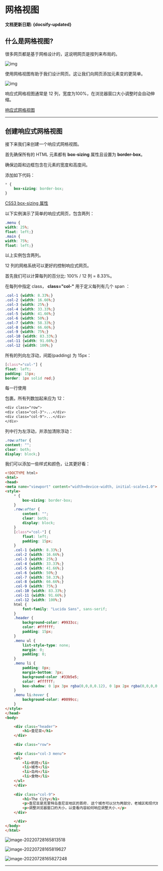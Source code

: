 # 网格视图<!-- {docsify-ignore} -->

**文档更新日期: {docsify-updated}**

## 什么是网格视图?

很多网页都是基于网格设计的，这说明网页是按列来布局的。

![img](https://typora-img-1257000606.cos.ap-beijing.myqcloud.com/uPic/POiBCd000viewgrid1.jpg)

使用网格视图有助于我们设计网页。这让我们向网页添加元素变的更简单。

![img](https://typora-img-1257000606.cos.ap-beijing.myqcloud.com/uPic/GBK7VT000viewgrid2.jpg)

响应式网格视图通常是 12 列，宽度为100%，在浏览器窗口大小调整时会自动伸缩。

[响应式网格视图](https://www.w3cschool.cn/statics/demosource/tryresponsive_grid.htm)

---

## 创建响应式网格视图

接下来我们来创建一个响应式网格视图。

首先确保所有的 HTML 元素都有 **box-sizing** 属性且设置为 **border-box**。

确保边距和边框包含在元素的宽度和高度间。

添加如下代码：

```css
* {
    box-sizing: border-box;
}
```

[CSS3 box-sizing 属性](zh-cn/browser-side/css/css3-属性#box-sizing)

以下实例演示了简单的响应式网页，包含两列：

```css
.menu {
width: 25%;
float: left;}
.main {
width: 75%;
float: left;}
```

以上实例包含两列。

12 列的网格系统可以更好的控制响应式网页。

首先我们可以计算每列的百分比: 100% / 12 列 = 8.33%。

在每列中指定 class， **class="col-"** 用于定义每列有几个 span ：

```css
.col-1 {width: 8.33%;}
.col-2 {width: 16.66%;}
.col-3 {width: 25%;}
.col-4 {width: 33.33%;}
.col-5 {width: 41.66%;}
.col-6 {width: 50%;}
.col-7 {width: 58.33%;}
.col-8 {width: 66.66%;}
.col-9 {width: 75%;}
.col-10 {width: 83.33%;}
.col-11 {width: 91.66%;}
.col-12 {width: 100%;}
```

所有的列向左浮动，间距(padding) 为 15px：

```css
[class*="col-"] {
float: left;
padding: 15px;
border: 1px solid red;}
```

每一行使用 <div> 包裹。所有列数加起来应为 12：

```css
<div class="row">
<div class="col-3">...</div>
<div class="col-9">...</div>
</div>
```

列中行为左浮动，并添加清除浮动：

```css
.row:after {
content: "";
clear: both;
display: block;}
```

我们可以添加一些样式和颜色，让其更好看：

```html
<!DOCTYPE html>
<html>
<head>
<meta name="viewport" content="width=device-width, initial-scale=1.0">
<style>
    * {
        box-sizing: border-box;
    }
    .row:after {
        content: "";
        clear: both;
        display: block;
    }
    [class*="col-"] {
        float: left;
        padding: 15px;
    }
    .col-1 {width: 8.33%;}
    .col-2 {width: 16.66%;}
    .col-3 {width: 25%;}
    .col-4 {width: 33.33%;}
    .col-5 {width: 41.66%;}
    .col-6 {width: 50%;}
    .col-7 {width: 58.33%;}
    .col-8 {width: 66.66%;}
    .col-9 {width: 75%;}
    .col-10 {width: 83.33%;}
    .col-11 {width: 91.66%;}
    .col-12 {width: 100%;}
    html {
        font-family: "Lucida Sans", sans-serif;
    }
    .header {
        background-color: #9933cc;
        color: #ffffff;
        padding: 15px;
    }
    .menu ul {
        list-style-type: none;
        margin: 0;
        padding: 0;
    }
    .menu li {
        padding: 8px;
        margin-bottom: 7px;
        background-color :#33b5e5;
        color: #ffffff;
        box-shadow: 0 1px 3px rgba(0,0,0,0.12), 0 1px 2px rgba(0,0,0,0.24);
    }
    .menu li:hover {
        background-color: #0099cc;
    }
</style>
</head>
<body>

    <div class="header">
        <h1>查尼亚</h1>
    </div>
    
    <div class="row">
    
    <div class="col-3 menu">
    <ul>
        <li>航班</li>
        <li>城市</li>
        <li>岛屿</li>
        <li>食物</li>
    </ul>
    </div>
    
    <div class="col-9">
        <h1>The City</h1>
        <p>查尼亚是克里特岛查尼亚地区的首府. 这个城市可以分为两部分，老城区和现代城区.</p>
        <p>调整浏览器窗口的大小，以查看内容如何响应调整大小.</p>
    </div>

    </div>
</body>
</html>
```

![image-20220728165813518](https://typora-img-1257000606.cos.ap-beijing.myqcloud.com/uPic/KNbjJp000image-20220728165813518.png)

![image-20220728165819627](https://typora-img-1257000606.cos.ap-beijing.myqcloud.com/uPic/JYD8gq000image-20220728165819627.png)

![image-20220728165827248](https://typora-img-1257000606.cos.ap-beijing.myqcloud.com/uPic/00RukT000image-20220728165827248.png)

---

